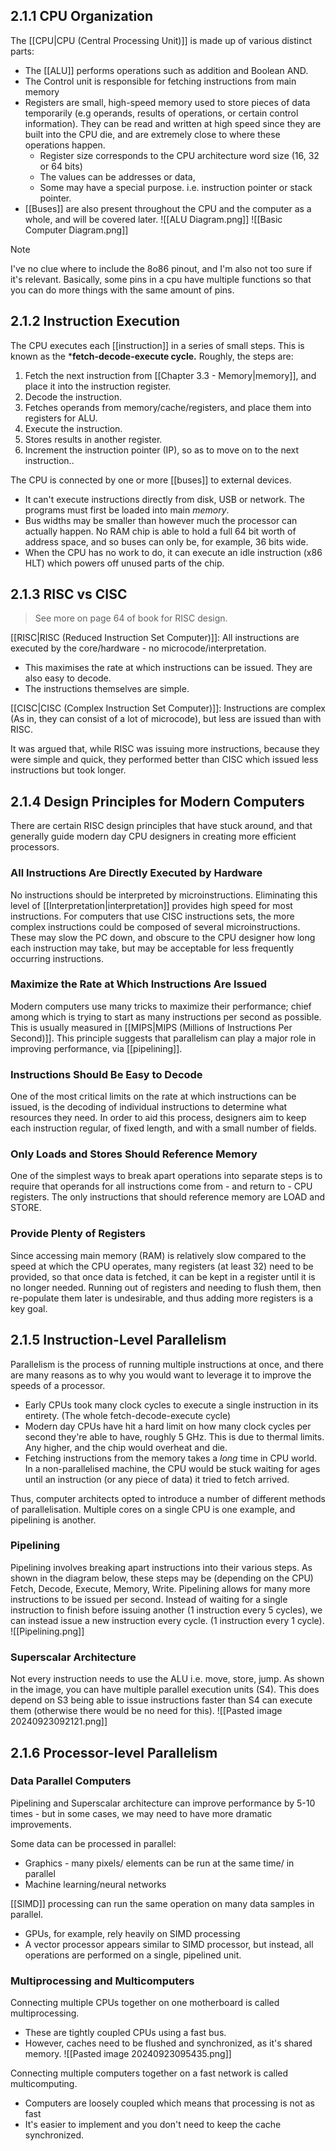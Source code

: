 ## 2.1.1 CPU Organization
The [[CPU|CPU (Central Processing Unit)]] is made up of various distinct parts: 
- The [[ALU]] performs operations such as addition and Boolean AND.
- The Control unit is responsible for fetching instructions from main memory
- Registers are small, high-speed memory used to store pieces of data temporarily (e.g operands, results of operations, or certain control information). They can be read and written at high speed since they are built into the CPU die, and are extremely close to where these operations happen.
	- Register size corresponds to the CPU architecture word size (16, 32 or 64 bits)
	- The values can be addresses or data,
	- Some may have a special purpose. i.e. instruction pointer or stack pointer.
- [[Buses]] are also present throughout the CPU and the computer as a whole, and will be covered later.
![[ALU Diagram.png]]
![[Basic Computer Diagram.png]]

>[!note]
>I've no clue where to include the 8o86 pinout, and I'm also not too sure if it's relevant.
>Basically, some pins in a cpu have multiple functions so that you can do more things with the same amount of pins.
## 2.1.2 Instruction Execution
The CPU executes each [[instruction]] in a series of small steps. This is known as the ***fetch-decode-execute cycle.** Roughly, the steps are:
1. Fetch the next instruction from [[Chapter 3.3 - Memory|memory]], and place it into the instruction register.
2. Decode the instruction.
3. Fetches operands from memory/cache/registers, and place them into registers for ALU.
4. Execute the instruction.
5. Stores results in another register.
6. Increment the instruction pointer (IP), so as to move on to the next instruction..

The CPU is connected by one or more [[buses]] to external devices.
- It can't execute instructions directly from disk, USB or network. The programs must first be loaded into main *memory*.
- Bus widths may be smaller than however much the processor can actually happen. No RAM chip is able to hold a full 64 bit worth of address space, and so buses can only be, for example, 36 bits wide.
- When the CPU has no work to do, it can execute an idle instruction (x86 HLT) which powers off unused parts of the chip.

## 2.1.3 RISC vs CISC

>See more on page 64 of book for RISC design.

[[RISC|RISC (Reduced Instruction Set Computer)]]: All instructions are executed by the core/hardware - no microcode/interpretation.
- This maximises the rate at which instructions can be issued. They are also easy to decode.
- The instructions themselves are simple.

[[CISC|CISC (Complex Instruction Set Computer)]]: Instructions are complex (As in, they can consist of a lot of microcode), but less are issued than with RISC.

It was argued that, while RISC was issuing more instructions, because they were simple and quick, they performed better than CISC which issued less instructions but took longer.

## 2.1.4 Design Principles for Modern Computers
There are certain RISC design principles that have stuck around, and that generally guide modern day CPU designers in creating more efficient processors.

### All Instructions Are Directly Executed by Hardware
No instructions should be interpreted by microinstructions. Eliminating this level of [[Interpretation|interpretation]] provides high speed for most instructions. For computers that use CISC instructions sets, the more complex instructions could be composed of several microinstructions. These may slow the PC down, and obscure to the CPU designer how long each instruction may take, but may be acceptable for less frequently occurring instructions.

### Maximize the Rate at Which Instructions Are Issued
Modern computers use many tricks to maximize their performance; chief among which is trying to start as many instructions per second as possible. This is usually measured in [[MIPS|MIPS (Millions of Instructions Per Second)]]. This principle suggests that parallelism can play a major role in improving performance, via [[pipelining]].

### Instructions Should Be Easy to Decode
One of the most critical limits on the rate at which instructions can be issued, is the decoding of individual instructions to determine what resources they need. In order to aid this process, designers aim to keep each instruction regular, of fixed length, and with a small number of fields.

### Only Loads and Stores Should Reference Memory
One of the simplest ways to break apart operations into separate steps is to require that operands for all instructions come from - and return to - CPU registers. The only instructions that should reference memory are LOAD and STORE.

### Provide Plenty of Registers
Since accessing main memory (RAM) is relatively slow compared to the speed at which the CPU operates, many registers (at least 32) need to be provided, so that once data is fetched, it can be kept in a register until it is no longer needed. Running out of registers and needing to flush them, then re-populate them later is undesirable, and thus adding more registers is a key goal.

## 2.1.5 Instruction-Level Parallelism
Parallelism is the process of running multiple instructions at once, and there are many reasons as to why you would want to leverage it to improve the speeds of a processor.
- Early CPUs took many clock cycles to execute a single instruction in its entirety. (The whole fetch-decode-execute cycle)
- Modern day CPUs have hit a hard limit on how many clock cycles per second they're able to have, roughly 5 GHz. This is due to thermal limits. Any higher, and the chip would overheat and die.
- Fetching instructions from the memory takes a *long* time in CPU world. In a non-parallelised machine, the CPU would be stuck waiting for ages until an instruction (or any piece of data) it tried to fetch arrived.

Thus, computer architects opted to introduce a number of different methods of parallelisation. Multiple cores on a single CPU is one example, and pipelining is another.

### Pipelining
Pipelining involves breaking apart instructions into their various steps. As shown in the diagram below, these steps may be (depending on the CPU) Fetch, Decode, Execute, Memory, Write. Pipelining allows for many more instructions to be issued per second. Instead of waiting for a single instruction to finish before issuing another (1 instruction every 5 cycles), we can instead issue a new instruction every cycle. (1 instruction every 1 cycle).
![[Pipelining.png]]

### Superscalar Architecture
Not every instruction needs to use the ALU i.e. move, store, jump.
As shown in the image, you can have multiple parallel execution units (S4).
This does depend on S3 being able to issue instructions faster than S4 can execute them (otherwise there would be no need for this).
![[Pasted image 20240923092121.png]]

## 2.1.6 Processor-level Parallelism

### Data Parallel Computers

Pipelining and Superscalar architecture can improve performance by 5-10 times - but in some cases, we may need to have more dramatic improvements.

Some data can be processed in parallel:
- Graphics - many pixels/ elements can be run at the same time/ in parallel
- Machine learning/neural networks

[[SIMD]] processing can run the same operation on many data samples in parallel.
- GPUs, for example, rely heavily on SIMD processing
- A vector processor appears similar to SIMD processor, but instead, all operations are performed on a single, pipelined unit.
### Multiprocessing and Multicomputers

Connecting multiple CPUs together on one motherboard is called multiprocessing.
- These are tightly coupled CPUs using a fast bus.
- However, caches need to be flushed and synchronized, as it's shared memory.
![[Pasted image 20240923095435.png]]

Connecting multiple computers together on a fast network is called multicomputing.
- Computers are loosely coupled which means that processing is not as fast
- It's easier to implement and you don't need to keep the cache synchronized.